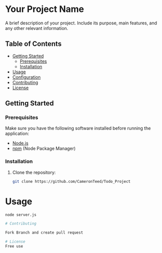 # Your Project Name

A brief description of your project. Include its purpose, main features, and any other relevant information.

## Table of Contents

- [Getting Started](#getting-started)
  - [Prerequisites](#prerequisites)
  - [Installation](#installation)
- [Usage](#usage)
- [Configuration](#configuration)
- [Contributing](#contributing)
- [License](#license)

## Getting Started

### Prerequisites

Make sure you have the following software installed before running the application:

- [Node.js](https://nodejs.org/)
- [npm](https://www.npmjs.com/) (Node Package Manager)

### Installation

1. Clone the repository:

   ```bash
   git clone https://github.com/CameronTeed/Todo_Project

# Usage

   ```bash
   node server.js

# Contributing

Fork Branch and create pull request

# License
Free use
